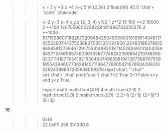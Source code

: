 <!-- >>>   a =3
>>>  a = 'chai aur code'
>>> a = 3.14
>>> 
>>> a = 'chai aur code'
>>> a = 2.14
>>> a = 5
>>> b = 2
>>> a= a+2
>>> a
7
>>> myListOne = [1,2,3]
>>> myListTwo = myListOne
>>> myListOne = 'chai'
>>> myListTwo
[1, 2, 3]
>>> myListOne = [1,2,3] 
>>> myListTwo
[1, 2, 3]
>>> myListOne             
[1, 2, 3]
>>> myListOne [0] = 33
>>> myListOne
[33, 2, 3]
>>> myListTwo 
[1, 2, 3]
>>>
 -->

 <!-- >>> l1 = [1,2,3]
>>> l2 = l1  just only one refrences
>>> l1
[1, 2, 3]
>>> l2
[1, 2, 3]
>>> l1[0] = 44
>>> l1
[44, 2, 3]
>>> l2
[44, 2, 3]
>>>  -->
<!-- //mutable immutable -->
<!-- >>> p1 = [1,2,3]
>>> p2 =p1
>>> p2 = [1,2,3]
>>> p1[0] =55
>>> p1
[55, 2, 3]
>>> p2
[1, 2, 3]
>>>  -->


<!-- learning numbers -->
>>> x = 2
>>> y =3
>>> z =4
>>> x+y
5
>>> int(2.34)
2
>>> float(40)
40.0
>>> 'chai'+ 'code' 
'chaicode'
>>> 

<!-- to read repr(), string(), priint() -->

>>> x=2
>>> y=3
>>> z=4
>>> x,y,z
(2, 3, 4)
>>> y%2
1
>>> z**2
16
>>> 100 **2
10000
>>> 2 **100
1267650600228229401496703205376
>>> 2 **1000
10715086071862673209484250490600018105614048117055336074437503883703510511249361224931983788156958581275946729175531468251871452856923140435984577574698574803934567774824230985421074605062371141877954182153046474983581941267398767559165543946077062914571196477686542167660429831652624386837205668069376
>>> repr('chai') 
"'chai'"
>>> str('chai')
'chai'
>>> print('chai')
chai
>>> 1<2
True
>>> 2<1
False
>>> x<y and y<z
True
>>>
>>> import math
>>> math.floor(4.9) 
4
>>> math.trunc(2.9)
2
>>> math.trunc(2.9)
2
>>> math.trunc(-2.9) 
-2
>>> 2+1j
(2+1j)
>>> (2+1j)*3
(6+3j)
>>>
<!-- >>> 0o20 octal --> 

16
<!-- >>> int('64', 8)
52
>>> to octal easy -->
>>> 0x16  
22
>>> 0xFF
255
>>> 0b1000
8
>>>
<!-- bitwise
>>> x=1
>>> x << 2
4
>>> --> 
<!-- learning for decimal
>>> import random  
>>> l1 = ['masala tea', 'milktea']
>>> random.choice(l1)\
... random.choice(l1) 
  File "<stdin>", line 2
    random.choice(l1)
    ^^^^^^
SyntaxError: invalid syntax
>>> random.choice(l1)
'masala tea'
>>>
>>> random.shuffle(l1)
>>> l1
['milktea', 'masala tea']
>>> l1
['milktea', 'masala tea']
>>>
>>> l1
['milktea', 'masala tea']
>>> 0.1 + 0.1 + 0.4
0.6000000000000001
>>> 0.1+0.1 + 0.1
0.30000000000000004
>>> 0.1+0.1 + 0.1 - 0.3
5.551115123125783e-17
>>> (0.1+0.1 + 0.1) - 0.3 
5.551115123125783e-17
>>> from decimal import decimal
Traceback (most recent call last):
  File "<stdin>", line 1, in <module>
ImportError: cannot import name 'decimal' from 'decimal' (C:\Program Files\WindowsApps\PythonSoftwareFoundation.Python.3.11_3.11.2032.0_x64__qbz5n2kfra8p0\Lib\decimal.py)
>>> from decimal import Decimal
>>> Decimal('0.1') + Decimal ('0.1') + Decimal('0.1')
Decimal('0.3')
>>> Decimal('0.1') + Decimal ('0.1') + Decimal('0.1') -Decimal ('0.3')
Decimal('0.0')
>>> -->
<!-- sets opearions
>>> setone = {1,2,3,4} 
>>> setone &{1,3}
{1, 3}
>>> setone|{1,3}  
{1, 2, 3, 4}
>>> setone - {1,2,3,4}
set()
>>> type({})
<class 'dict'>
>>> --> 
<!-- python treats true by 1 false by 0  
>>> type(True)
<class 'bool'>
>>> True ==1
True
>>> False ==0
True
>>> True is 1
<stdin>:1: SyntaxWarning: "is" with a literal. Did you mean "=="?
False
>>> True 
True
>>> True +4
5
>>>-->
<!-- string slicing

>>> chai = "masala chai"
>>> first_chai = chai[0]
>>> print(first_chai)
m
>>> chai 
'masala chai'
>>> slice_chai = chai[0:6]
>>> print(slice_chai)
masala
>>> -->
<!-- stripping 
>>> chai = "masala chai"
>>> first_chai = chai[0]
>>> print(first_chai)
m
>>> chai 
'masala chai'
>>> slice_chai = chai[0:6]
>>> print(slice_chai)
masala
>>> num_list = "0123456789"
>>> num_list[:] 
'0123456789'
>>> num_list[3:] 
'3456789'
>>> num_list[:7]  
'0123456'
>>> num_list[0:7:3] 
'036'
>>> chai           
'masala chai'
>>> print(chai.lower()) 
masala chai
>>> print(chai.upper()) 
MASALA CHAI
>>> chai
'masala chai'
>>> chai = "   MASALA CHAI  "
>>> chai
'   MASALA CHAI  '
>>> print(chai.strip()) 
MASALA CHAI

>>>
>>> chai  = "lemon , ginger, masala, mint" 
>>> print(chai.split("," )) 
>>> chai = "masala chai" 
>>> print(chai.find("chai"))
7
>>> print(chai.find("Chai")) 
-1 negone for not found
>>>
 -->
 <!-- findind count by using count 
 >>> chai = "masala chai chai chai"
>>> print(chai.count("chai")) 
3
 -->
 <!-- placeholder
 
 >>> chai_type = "Masala chai"
>>> quantity =2
>>> order = "I ordered {} cups of {} chai"
>>> order
'I ordered {} cups of {} chai'
>>> print(order.format(quantity, chai_type))
I ordered 2 cups of Masala chai chai
>>> -->
<!-- string to list using join operation  
>>> chai_variety 
['Lemon', 'MAsala', 'Ginger']
>>> print("".join(chai_variety)) 
LemonMAsalaGinger
>>> print(" ".join(chai_variety)) 
Lemon MAsala Ginger
>>> print(",  ".join(chai_variety)) 
Lemon,  MAsala,  Ginger
>>> print("-  ".join(chai_variety)) 
Lemon-  MAsala-  Ginger
>>>  
->
<!-- length and print each every letter
>>> chai = "masla chai"
>>> print(len(chai)) 
10
>>> chai
'masla chai'
>>> for letter in chai:
...     print(letter)
...
m
a
s
l
a

c
h
a
i
>>>
 --> 
 <!-- use r for raw 
 SyntaxError: invalid syntax
>>> chai="He said,  \"Masal Chai is awesome\" " 
>>> chai="He said,  \"Masal Chai is awesome\" "
>>> chai
'He said,  "Masal Chai is awesome" '
>>> chai = "Masala \nChai"
>>> print(chai)
Masala
Chai
>>> chai = r"Masala\nChai"
>>> print(chai)
Masala\nChai
>>> chai = r"c:\\user\\wdp\\"
>>> print(chai)
c:\\user\\wdp\\
>>> chai = r"c:\user\wdp\"    
  File "<stdin>", line 1
    chai = r"c:\user\wdp\"
           ^
SyntaxError: unterminated string literal (detected at line 1)
>>> chai
'c:\\\\user\\\\wdp\\\\'
>>> chai= r"c:\user\pwd"
>>> print(chai)
c:\user\pwd
>>>
>>> chai = "masla chai"
>>> print("masl" in chai)
True
>>>
 -->

 <!-- learing list in pytho
 
 >>> tea_varieties = ["black", "green", "oolong","White"]
>>> print(tea_varieties)
['black', 'green', 'oolong', 'White']
>>> print(tea_varieties.[0]) 
  File "<stdin>", line 1
    print(tea_varieties.[0])
                        ^
SyntaxError: invalid syntax
>>> print(tea_varieties[0])  
black
>>> 
>>> print(tea_varieties)
['black', 'green', 'oolong', 'Herbal']
>>> tea_varieties[1:2] = "Lemon" 
>>> tea_varieties
['black', 'L', 'e', 'm', 'o', 'n', 'oolong', 'Herbal']
>>> tea_varieties
['black', 'L', 'e', 'm', 'o', 'n', 'oolong', 'Herbal']
>>> tea_varieties = ["black", "green", "oolong","White"]
>>> tea_varieties[1:2]          
['green']
>>> tea_varieties[1:2] = ["Lemon"]
>>> tea_varieties
['black', 'Lemon', 'oolong', 'White']
>>>
>>> tea_varieties[1:3]  
['Lemon', 'oolong']
>>> tea_varieties[1:3] = ["green", "Masala"] 
>>> tea_varieties       
['black', 'green', 'Masala', 'White'] replacing
>>>
  -->
  <!-- insert nothing
  
  >>> tea_varieties       
['black', 'green', 'Masala', 'White']
>>> tea_varieties
['black', 'green', 'Masala', 'White']
>>> tea_varieties[1:1]
[]
>>> tea_varieties[1:1] = ["test", "test"] 
>>> tea_varieties      
['black', 'test', 'test', 'green', 'Masala', 'White']
>>> tea_varieties[1:2] 
['test']
>>> tea_varieties[1:3] 
['test', 'test']
>>> tea_varieties[1:3] = []
>>> tea_varieties           
['black', 'green', 'Masala', 'White']
>>> -->
<!-- basic loops and conditions and append method
>>> tea_varieties           
['black', 'green', 'Masala', 'White']
>>> for tea  in tea_varieties:
...     print(tea)
...
black
green
Masala
White
>>> for tea  in tea_varieties:
...     print(tea, end="-") 
...
black-green-Masala-White->>>
>>> tea_varieties
['black', 'green', 'Masala', 'White']
>>> if "OOlong" in tea_varieties:
...     print("I have oolong tea")
...
>>> tea_varieties.append("OOlong")  //adding on list
>>> tea_varietes
Traceback (most recent call last):
  File "<stdin>", line 1, in <module>
NameError: name 'tea_varietes' is not defined. Did you mean: 'tea_varieties'?
>>> tea_varieties                  
['black', 'green', 'Masala', 'White', 'OOlong']
>>> if "OOlong" in tea_varieties:  
...     print("i have Oolong tea") 
...
i have Oolong tea
>>> tea_varieties.pop()             
'OOlong'
>>> tea_varieties 
>>> tea_varieties.remove("green")
>>> tea_varieties
['black', 'Masala', 'White']
>>> tea_varieties
['black', 'Masala', 'White']
>>> tea_varieties.insert(1, "green")  //insert and delete learning
>>> tea_varieties
['black', 'green', 'Masala', 'White']
>>>
 --> 
 <!-- list comprehension  and learning range [can implement loop on list]
 >>> range(10)                               
range(0, 10)
>>> print(range(10))
range(0, 10)
>>> y = range(10)
>>> y
range(0, 10)
>>> squared_nums = [x**2 for x in range(10)]
>>> squared_nums
[0, 1, 4, 9, 16, 25, 36, 49, 64, 81]
>>>
 -->
 <!-- learning dictionaries
 >>> chai_type =  {"Masala": "SPICY", "Ginger":"Zesty", "Green":"mild"}
>>> chai_type 
{'Masala': 'SPICY', 'Ginger': 'Zesty', 'Green': 'mild'}
>>> chai_type["Masala"] 
'SPICY'
>>> chai_type.get("Ginger") 
'Zesty'
>>> chai_type.get("Gingery") 
>>> -->
<!-- loops in chai_types
>>> for chai in chai_type: 
...     print(chai, chai_type[chai])
...
Masala SPICY
Ginger Zesty
Green Fresh
>>>
>>> for key, value in chai_type.items():  
...     print(key, value)
...                                       
...
Masala SPICY
Ginger Zesty
Green Fresh
>>> if "Masala" in chai_type:
...     print("I have masala chai") 
...
I have masala chai
>>> print(len(chai_type))
3
>>> chai_type
{'Masala': 'SPICY', 'Ginger': 'Zesty', 'Green': 'Fresh'}
>>>

 -->